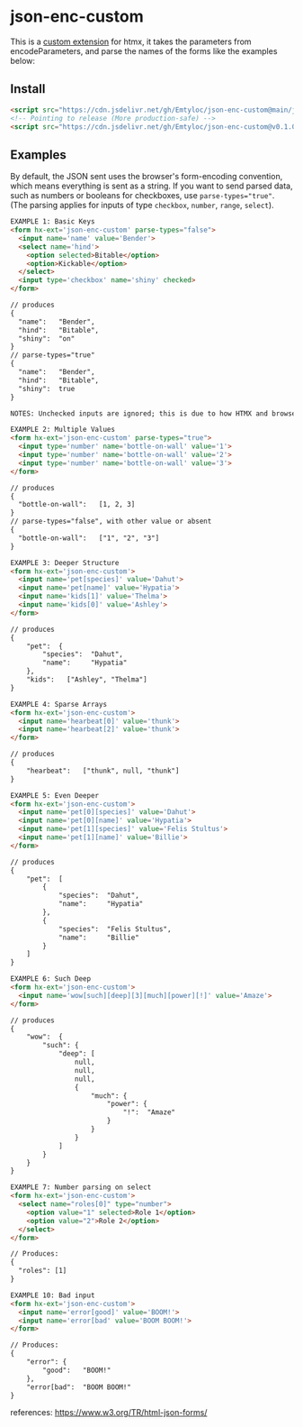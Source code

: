 # json-enc-custom
This is a [custom extension](https://github.com/bigskysoftware/htmx-extensions/tree/main?tab=readme-ov-file#defining-an-extension) for htmx, it takes the parameters from encodeParameters, and parse the names of the forms like the examples below:
## Install
```html
<script src="https://cdn.jsdelivr.net/gh/Emtyloc/json-enc-custom@main/json-enc-custom.js"></script>
<!-- Pointing to release (More production-safe) -->
<script src="https://cdn.jsdelivr.net/gh/Emtyloc/json-enc-custom@v0.1.0/json-enc-custom.js"></script>
```
## Examples

By default, the JSON sent uses the browser's form-encoding convention, which means everything is sent as a string. If you want to send parsed data, such as numbers or booleans for checkboxes, use `parse-types="true"`. (The parsing applies for inputs of type `checkbox`, `number`, `range`, `select`).

```html
EXAMPLE 1: Basic Keys
<form hx-ext='json-enc-custom' parse-types="false">
  <input name='name' value='Bender'>
  <select name='hind'>
    <option selected>Bitable</option>
    <option>Kickable</option>
  </select>
  <input type='checkbox' name='shiny' checked>
</form>

// produces
{
  "name":   "Bender",
  "hind":   "Bitable",
  "shiny":  "on"
}
// parse-types="true"
{
  "name":   "Bender",
  "hind":   "Bitable",
  "shiny":  true   
}

NOTES: Unchecked inputs are ignored; this is due to how HTMX and browsers behave.
```
```html
EXAMPLE 2: Multiple Values
<form hx-ext='json-enc-custom' parse-types="true">
  <input type='number' name='bottle-on-wall' value='1'>
  <input type='number' name='bottle-on-wall' value='2'>
  <input type='number' name='bottle-on-wall' value='3'>
</form>

// produces
{
  "bottle-on-wall":   [1, 2, 3]
}
// parse-types="false", with other value or absent
{
  "bottle-on-wall":   ["1", "2", "3"]
}
```
```html
EXAMPLE 3: Deeper Structure
<form hx-ext='json-enc-custom'>
  <input name='pet[species]' value='Dahut'>
  <input name='pet[name]' value='Hypatia'>
  <input name='kids[1]' value='Thelma'>
  <input name='kids[0]' value='Ashley'>
</form>

// produces
{
    "pet":  {
        "species":  "Dahut",
        "name":     "Hypatia"
    },
    "kids":   ["Ashley", "Thelma"]
}
```
```html
EXAMPLE 4: Sparse Arrays
<form hx-ext='json-enc-custom'>
  <input name='hearbeat[0]' value='thunk'>
  <input name='hearbeat[2]' value='thunk'>
</form>

// produces
{
    "hearbeat":   ["thunk", null, "thunk"]
}
```
```html
EXAMPLE 5: Even Deeper
<form hx-ext='json-enc-custom'>
  <input name='pet[0][species]' value='Dahut'>
  <input name='pet[0][name]' value='Hypatia'>
  <input name='pet[1][species]' value='Felis Stultus'>
  <input name='pet[1][name]' value='Billie'>
</form>

// produces
{
    "pet":  [
        {
            "species":  "Dahut",
            "name":     "Hypatia"
        },
        {
            "species":  "Felis Stultus",
            "name":     "Billie"
        }
    ]
}
```
```html
EXAMPLE 6: Such Deep
<form hx-ext='json-enc-custom'>
  <input name='wow[such][deep][3][much][power][!]' value='Amaze'>
</form>

// produces
{
    "wow":  {
        "such": {
            "deep": [
                null,
                null,
                null,
                {
                    "much": {
                        "power": {
                            "!":  "Amaze"
                        }
                    }
                }
            ]
        }
    }
}
```

```html
EXAMPLE 7: Number parsing on select 
<form hx-ext='json-enc-custom'>
  <select name="roles[0]" type="number">
    <option value="1" selected>Role 1</option>
    <option value="2">Role 2</option>
  </select>
</form>

// Produces:
{
  "roles": [1]
}
```

```html
EXAMPLE 10: Bad input
<form hx-ext='json-enc-custom'>
  <input name='error[good]' value='BOOM!'>
  <input name='error[bad' value='BOOM BOOM!'>
</form>

// Produces:
{
    "error": {
        "good":   "BOOM!"
    },
    "error[bad":  "BOOM BOOM!"
}
```
references: https://www.w3.org/TR/html-json-forms/


